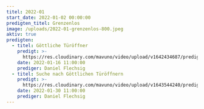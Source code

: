 ```yaml
---
titel: 2022-01
start_date: 2022-01-02 00:00:00
predigten_titel: Grenzenlos
image: /uploads/2022-01-grenzenlos-800.jpeg
aktiv: true
predigten:
  - titel: Göttliche Türöffner
    predigt: >-
      https://res.cloudinary.com/mavuno/video/upload/v1642434687/predigten/2022-01%20Grenzenlos/2022-01-16_GoDi_Mavuno_Berlin_-_Grenzenlos_1_-_G%C3%B6ttliche_T%C3%BCr%C3%B6ffner_1.mp3
    date: 2022-01-16 11:00:00
    prediger: Daniel Flechsig
  - titel: Suche nach Göttlichen Türöffnern
    predigt: >-
      https://res.cloudinary.com/mavuno/video/upload/v1643544240/predigten/2022-01%20Grenzenlos/2022-01-30_GoDi_Mavuno_Berlin_-_Grenzenlos_2_-_Suche_nach_G%C3%B6ttlichen_T%C3%BCr%C3%B6ffnern.mp3
    date: 2022-01-30 11:00:00
    prediger: Daniel Flechsig
---
```


